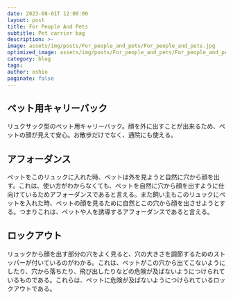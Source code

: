 ```yaml
---
date: 2023-08-01T 12:00:00
layout: post
title: For People And Pets
subtitle: Pet carrier bag
description: >-
image: assets/img/posts/For_people_and_pets/For_people_and_pets.jpg
optimized_image: assets/img/posts/For_people_and_pets/For_people_and_pets_resized_thumbnail.jpg
category: blog
tags: 
author: oshio
paginate: false
---
```


## ペット用キャリーバック

リュクサック型のペット用キャリーバック。顔を外に出すことが出来るため、ペットの顔が見えて安心。お散歩だけでなく、通院にも使える。

## アフォーダンス

ペットをこのリュックに入れた時、ペットは外を見ようと自然に穴から顔を出す。これは、使い方がわからなくても、ペットを自然に穴から顔を出すように仕向けているためアフォーダンスであると言える。また飼い主もこのリュックにペットを入れた時、ペットの顔を見るために自然とこの穴から顔を出させようとする。つまりこれは、ペットや人を誘導するアフォーダンスであると言える。

## ロックアウト

リュックから顔を出す部分の穴をよく見ると、穴の大きさを調節するためのストッパーが付いているのがわかる。これは、ペットがこの穴から出てこないようにしたり、穴から落ちたり、飛び出したりなどの危険が及ばないようにつけられているものである。これらは、ペットに危険が及ばないようにつけられているロックアウトである。